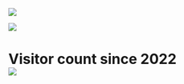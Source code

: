 <p>
  <img src="https://github-readme-stats.vercel.app/api/top-langs/?username=fidesosu&layout=compact&theme=moltack" />
</p>

<p>
  <img src="https://github-readme-stats.vercel.app/api?username=spuqe&show_icons=true&theme=moltack" />
</p>

<p> 
  <h1 align="top-right">Visitor count since 2022<br>
  <img src="https://profile-counter.glitch.me/fidesosu/count.svg" />
    </h1>
</p>
